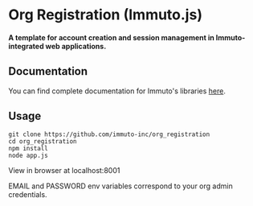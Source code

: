 # Org Registration (Immuto.js) 

#### A template for account creation and session management in Immuto-integrated web applications.

## Documentation
You can find complete documentation for Immuto's libraries <a href="https://www.immuto.io/api-documentation"> here</a>. 

## Usage

```
git clone https://github.com/immuto-inc/org_registration
cd org_registration
npm install
node app.js
```

View in browser at localhost:8001

EMAIL and PASSWORD env variables correspond to your org admin credentials.
